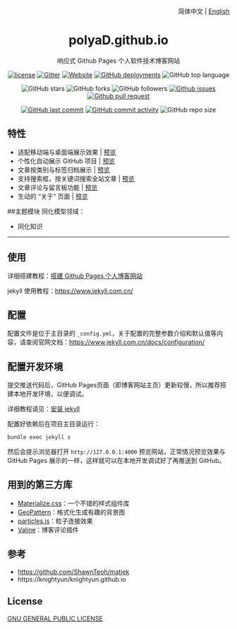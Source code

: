 <div align="center">
    <div align="right">
        简体中文 | <a href="README-EN.md">English</a>
    </div>
    <h1>polyaD.github.io</h1>
    <p>响应式 Github Pages 个人软件技术博客网站</p>

[![license](https://img.shields.io/github/license/polyaD/polyaD.github.io)](https://github.com/polyaD/polyaD.github.io/blob/master/COPYING)
[![Gitter](https://img.shields.io/gitter/room/polyaD/polyaD.github.i0)](https://gitter.im/polyaD-github-io/community?utm_source=badge&utm_medium=badge&utm_campaign=pr-badge)
[![Website](https://img.shields.io/website?down_color=lightgrey%09&down_message=offline&up_color=%09aqua&up_message=online&url=https%3A%2F%2FpolyaD.github.io)](https://polyaD.github.io)
[![GitHub deployments](https://img.shields.io/github/deployments/polyaD/polyaD.github.io/github-pages)](https://github.com/polyaD/polyaD.github.io/deployments)
![GitHub top language](https://img.shields.io/github/languages/top/polyaD/polyaD.github.io)

![GitHub stars](https://img.shields.io/github/stars/polyaD/polyaD.github.io?style=flat)
![GitHub forks](https://img.shields.io/github/forks/polyaD/polyaD.github.io?style=flat)
![GitHub followers](https://img.shields.io/github/followers/polyaD?style=flat)
[![Github issues](https://img.shields.io/badge/issues-welcome-success)](https://github.com/polyaD/polyaD.github.io/issues)
[![Github pull request](https://img.shields.io/badge/pull%20request-welcome-success)](https://github.com/polyaD/polyaD.github.io/pulls)

[![GitHub last commit](https://img.shields.io/github/last-commit/polyaD/polyaD.github.io)](https://github.com/polyaD/polyaD.github.io/commit/master)
[![GitHub commit activity](https://img.shields.io/github/commit-activity/m/polyaD/polyaD.github.io)](https://github.com/polyaD/polyaD.github.io/graphs/commit-activity)
![GitHub repo size](https://img.shields.io/github/repo-size/polyaD/polyaD.github.io)
</div>

## 特性

- 适配移动端与桌面端展示效果 | [预览](https://polyaD.github.io)
- 个性化自动展示 GitHub 项目 | [预览](https://polyaD.github.io/projects)
- 文章按类别与标签归档展示 | [预览](https://polyaD.github.io/categories)
- 支持搜索框，按关键词搜索全站文章 | [预览](https://polyaD.github.io)
- 文章评论与留言板功能 | [预览](https://polyaD.github.io/message)
- 生动的 “关于” 页面 | [预览](https://polyaD.github.io/about)

##主题模块
同化模型领域：
- 同化知识









----
## 使用

详细搭建教程：[搭建 Github Pages 个人博客网站](https://polyaD.github.io/2018/04/01/github-pages-blog)

jekyll 使用教程：<https://www.jekyll.com.cn/>

## 配置

配置文件是位于主目录的 `_config.yml`，关于配置的完整参数介绍和默认值等内容，请查阅官网文档：<https://www.jekyll.com.cn/docs/configuration/>


## 配置开发环境

提交推送代码后，GitHub Pages页面（即博客网站主页）更新较慢，所以推荐搭建本地开发环境，以便调试。

详细教程请见：[安装 jekyll](https://polyaD.github.io/2018/04/01/github-pages-blog#%E5%AE%89%E8%A3%85jekyll-)

配置好依赖后在项目主目录运行：
```cmd
bundle exec jekyll s
```

然后会提示浏览器打开 `http://127.0.0.1:4000` 预览网站，正常情况预览效果与 GitHub Pages 展示的一样，这样就可以在本地开发调试好了再推送到 GitHub。

## 用到的第三方库

- [Materialize.css](http://materializecss.com/)：一个不错的样式组件库
- [GeoPattern](http://btmills.github.io/geopattern/)：格式化生成有趣的背景图
- [particles.js](https://marcbruederlin.github.io/particles.js/)：粒子连接效果
- [Valine](https://valine.js.org/)：博客评论插件

## 参考

- https://github.com/ShawnTeoh/matjek
- https://knightyun/knightyun.github.io 

## License

[GNU GENERAL PUBLIC LICENSE](https://github.com/polyaD/polyaD.github.io/blob/master/COPYING)